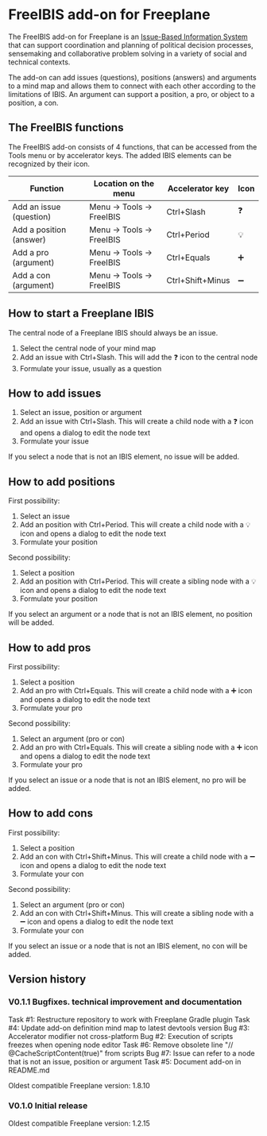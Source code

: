 # FreeIBIS add-on for Freeplane

The FreeIBIS add-on for Freeplane is an [Issue-Based Information System](https://duckduckgo.com/Issue-Based_Information_System) that can support coordination and planning of political decision processes, sensemaking and collaborative problem solving in a variety of social and technical contexts.

The add-on can add issues (questions), positions (answers) and arguments to a mind map and allows them to connect with each other according to the limitations of IBIS. An argument can support a position, a pro, or object to a position, a con.

## The FreeIBIS functions

The FreeIBIS add-on consists of 4 functions, that can be accessed from the Tools menu or by accelerator keys. The added IBIS elements can be recognized by their icon.

Function                | Location on the menu      | Accelerator key  | Icon
----------------------- | ------------------------- | ---------------- | ------------------
Add an issue (question) | Menu -> Tools -> FreeIBIS | Ctrl+Slash       | :question:
Add a position (answer) | Menu -> Tools -> FreeIBIS | Ctrl+Period      | :bulb:
Add a pro (argument)    | Menu -> Tools -> FreeIBIS | Ctrl+Equals      | :heavy_plus_sign:
Add a con (argument)    | Menu -> Tools -> FreeIBIS | Ctrl+Shift+Minus | :heavy_minus_sign:

## How to start a Freeplane IBIS

The central node of a Freeplane IBIS should always be an issue.

1. Select the central node of your mind map
1. Add an issue with Ctrl+Slash. This will add the :question: icon to the central node
1. Formulate your issue, usually as a question

## How to add issues

1. Select an issue, position or argument
1. Add an issue with Ctrl+Slash. This will create a child node with a :question: icon and opens a dialog to edit the node text
1. Formulate your issue

If you select a node that is not an IBIS element, no issue will be added.

## How to add positions

First possibility:

1. Select an issue
1. Add an position with Ctrl+Period. This will create a child node with a :bulb: icon and opens a dialog to edit the node text
1. Formulate your position

Second possibility:

1. Select a position
1. Add an position with Ctrl+Period. This will create a sibling node with a :bulb: icon and opens a dialog to edit the node text
1. Formulate your position

If you select an argument or a node that is not an IBIS element, no position will be added.

## How to add pros

First possibility:

1. Select a position
1. Add an pro with Ctrl+Equals. This will create a child node with a :heavy_plus_sign: icon and opens a dialog to edit the node text
1. Formulate your pro

Second possibility:

1. Select an argument (pro or con)
1. Add an pro with Ctrl+Equals. This will create a sibling node with a :heavy_plus_sign: icon and opens a dialog to edit the node text
1. Formulate your pro

If you select an issue or a node that is not an IBIS element, no pro will be added.

## How to add cons

First possibility:

1. Select a position
1. Add an con with Ctrl+Shift+Minus. This will create a child node with a :heavy_minus_sign: icon and opens a dialog to edit the node text
1. Formulate your con

Second possibility:

1. Select an argument (pro or con)
1. Add an con with Ctrl+Shift+Minus. This will create a sibling node with a :heavy_minus_sign: icon and opens a dialog to edit the node text
1. Formulate your con

If you select an issue or a node that is not an IBIS element, no con will be added.

## Version history

### V0.1.1 Bugfixes. technical improvement and documentation

Task #1: Restructure repository to work with Freeplane Gradle plugin
Task #4: Update add-on definition mind map to latest devtools version
Bug #3: Accelerator modifier not cross-platform
Bug #2: Execution of scripts freezes when opening node editor
Task #6: Remove obsolete line "// @CacheScriptContent(true)" from scripts
Bug #7: Issue can refer to a node that is not an issue, position or argument
Task #5: Document add-on in README.md

Oldest compatible Freeplane version: 1.8.10

### V0.1.0 Initial release

Oldest compatible Freeplane version: 1.2.15



